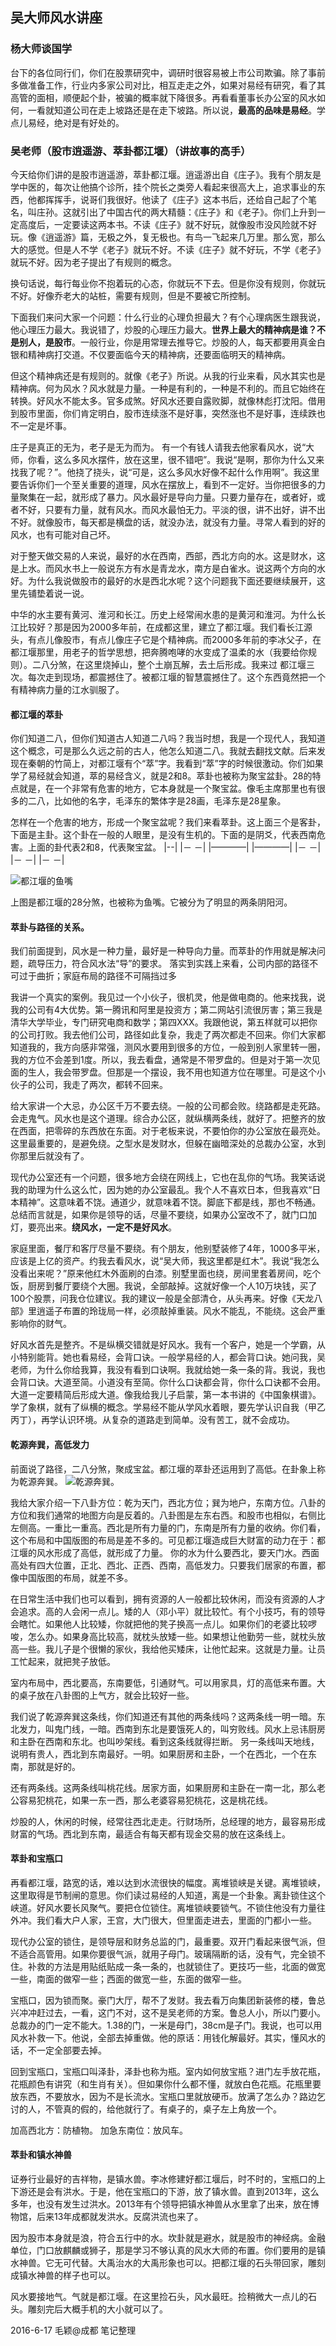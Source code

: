 ## 吴大师风水讲座
### 杨大师谈国学
台下的各位同行们，你们在股票研究中，调研时很容易被上市公司欺骗。除了事前多做准备工作，行业内多家公司对比，相互走走之外，如果对易经有研究，看了其高管的面相，顺便起个卦，被骗的概率就下降很多。再看看董事长办公室的风水如何，一看就知道公司在走上坡路还是在走下坡路。所以说，**最高的品味是易经**。学点儿易经，绝对是有好处的。<CR>
### 吴老师（股市逍遥游、萃卦都江堰）（讲故事的高手）
今天给你们讲的是股市逍遥游，萃卦都江堰。逍遥游出自《庄子》。我有个朋友是学中医的，每次让他搞个诊所，挂个院长之类旁人看起来很高大上，追求事业的东西，他都挥挥手，说哥们我很好。他读了《庄子》这本书后，还给自己起了个笔名，叫庄孙。这就引出了中国古代的两大精髓：《庄子》和《老子》。你们上升到一定高度后，一定要读这两本书。不读《庄子》就不好玩，就像股市没风险就不好玩。像《逍遥游》篇，无极之外，复无极也。有鸟一飞起来几万里。那么宽，那么大的感觉。但是人不学《老子》就玩不好。不读《庄子》就不好玩，不学《老子》就玩不好。因为老子提出了有规则的概念。<CR>

换句话说，每行每业你不抱着玩的心态，你就玩不下去。但是你没有规则，你就玩不好。好像乔老大的站桩，需要有规则，但是不要被它所控制。<CR>

下面我们来问大家一个问题：什么行业的心理负担最大？有个心理病医生跟我说，他心理压力最大。我说错了，炒股的心理压力最大。**世界上最大的精神病是谁？不是别人，是股市**。一般行业，你是用常理去推导它。炒股的人，每天都要用真金白银和精神病打交道。不仅要面临今天的精神病，还要面临明天的精神病。<CR>

但这个精神病还是有规则的。就像《老子》所说。从我的行业来看，风水其实也是精神病。何为风水？风水就是力量。一种是有利的，一种是不利的。而且它始终在转换。好风水不能太多。官多成煞。好风水还要自露败脚，就像林彪打沈阳。借用到股市里面，你们肯定明白，股市连续涨不是好事，突然涨也不是好事，连续跌也不一定是坏事。<CR>

庄子是真正的无为，老子是无为而为。<CR>
有一个有钱人请我去他家看风水，说“大师，你看，这么多风水摆件，放在这里，很不错吧”。我说“是啊，那你为什么又来找我了呢？”。他挠了挠头，说“可是，这么多风水好像不起什么作用啊”。我这里要告诉你们一个至关重要的道理，风水在摆放上，看到不一定好。当你把很多的力量聚集在一起，就形成了暴力。风水最好是导向力量。只要力量存在，或者好，或者不好，只要有力量，就有风水。而风水最怕无力。平淡的很，讲不出好，讲不出不好。就像股市，每天都是横盘的话，就没办法，就没有力量。寻常人看到的好的风水，也有可能对自己坏。<CR>

对于整天做交易的人来说，最好的水在西南，西部，西北方向的水。这是财水，这是上水。而风水书上一般说东方有水是青龙水，南方是白雀水。说这两个方向的水好。为什么我说做股市的最好的水是西北水呢？这个问题我下面还要继续展开，这里先铺垫着说一说。<CR>

中华的水主要有黄河、淮河和长江。历史上经常闹水患的是黄河和淮河。为什么长江比较好？那是因为2000多年前，在成都这里，建立了都江堰。我们看长江源头，有点儿像股市，有点儿像庄子它是个精神病。而2000多年前的李冰父子，在都江堰那里，用老子的哲学思想，把奔腾咆哮的水变成了温柔的水（我要给你规则）。二八分煞，在这里烧掉山，整个土崩瓦解，去土后形成。我来过
都江堰三次。每次走到现场，都震撼住了。被都江堰的智慧震撼住了。这个东西竟然把一个有精神病力量的江水驯服了。<CR>

#### 都江堰的萃卦
你们知道二八，但你们知道古人知道二八吗？我当时想，我是一个现代人，我知道这个概念，可是那么久远之前的古人，他怎么知道二八。我就去翻找文献。后来发现在秦朝的竹简上，对都江堰有个“萃”字。我看到“萃”字的时候很激动。你们如果学了易经就会知道，萃的易经含义，就是2和8。萃卦也被称为聚宝盆卦。28的特点就是，在一个非常有危害的地方，它本身就是一个聚宝盆。像毛主席那里也有很多的二八，比如他的名字，毛泽东的繁体字是28画，毛泽东是28星象。<CR>

怎样在一个危害的地方，形成一个聚宝盆呢？我们来看萃卦。这上面三个是客卦，下面是主卦。这个卦在一般的人眼里，是没有生机的。下面的是阴爻，代表西南危害。上面的卦代表2和8，代表聚宝盆。
|--|
|－ －|
|————|
|————|
|－ －|
|－ －|
|－ －|

![都江堰的鱼嘴](http://7xt2op.com1.z0.glb.clouddn.com/%E9%83%BD%E6%B1%9F%E5%A0%B0.jpg)

上图是都江堰的28分煞，也被称为鱼嘴。它被分为了明显的两条阴阳河。<CR>

#### 萃卦与路径的关系。
我们前面提到，风水是一种力量，最好是一种导向力量。而萃卦的作用就是解决问题，疏导压力，符合风水法“导”的要求。
落实到实践上来看，公司内部的路径不可过于曲折；家庭布局的路径不可隔挡过多<CR>

我讲一个真实的案例。我见过一个小伙子，很机灵，他是做电商的。他来找我，说我的公司有4大优势。第一腾讯和阿里是投资方；第二网站引流很厉害；第三我是清华大学毕业，专门研究电商和数学；第四XXX。我跟他说，第五样就可以把你的公司打败。我去他们公司，路径如此复杂，我走了两次都走不回来。你们大家都知道我的，我方向感非常强，测风水要用到很多的方位，一般到别人家里转一圈，我的方位不会差到1度。所以，我去看盘，通常是不带罗盘的。但是对于第一次见面的生人，我会带罗盘。但那是一个摆设，我不用也知道方位在哪里。可是这个小伙子的公司，我走了两次，都转不回来。<CR>
    
给大家讲一个大忌，办公区千万不要去绕。一般的公司都会败。绕路都是走死路。会走鬼气。风水也是这个道理。综合办公区，就纵横两条线，就好了。把整齐的放在西面，把零碎的东西放在东面。对于老板来说，不要怕你的办公室放在最亮处。这里最重要的，是避免绕。之型水是发财水，但躲在幽暗深处的总裁办公室，水到你那里后就没有了。<CR>

现代办公室还有一个问题，很多地方会绕在网线上，它也在乱你的气场。我笑话说我的助理为什么这么忙，因为她的办公室最乱。我个人不喜欢日本，但我喜欢“日本精神”。这意味着不饶。通道少，就意味着不饶。脚底下都是线，那也不畅通。总结而言就是，如果你是领导的话，尽量不要绕，如果办公室改不了，就门口加灯，要亮出来。**绕风水，一定不是好风水**。<CR>

家庭里面，餐厅和客厅尽量不要绕。有个朋友，他别墅装修了4年，1000多平米，应该是上亿的资产。约我去看风水，说“吴大师，我这里都是红木”。我说“我怎么没看出来呢？”原来他红木外面刷的白漆。别墅里面也绕，房间里套着房间，吃个饭，厨房到餐厅要绕个大圈。我说，全部敲掉。这就好像一个人10万块钱，买了100个股票，问我仓位建议。我的建议一般是全部清仓，从头再来。好像《天龙八部》里逍遥子布置的玲珑局一样，必须敲掉重装。风水不能乱，不能绕。这会严重影响你的财气。<CR>

好风水首先是整齐。不是纵横交错就是好风水。我有一个客户，她是一个学霸，从小特别能背。她也看易经，会背口诀。一般学易经的人，都会背口诀。她问我，吴老师，为什么你给我算，我没有看到口诀啊。我就给她一条一条的背。我说，我也会背口诀。大道至简。小道没有至简。你什么口诀都会背，你什么口诀都不会用。大道一定要精简后形成大道。像我给我儿子启蒙，第一本书讲的《中国象棋谱》。学了象棋，就有了纵横的概念。学易经不能从学风水着眼，要先学认识自我（甲乙丙丁），再学认识环境。从复杂的道路走到简单。没有苦工，就不会成功。

#### 乾源奔巽，高低发力
前面说了路径，二八分煞，聚成宝盆。都江堰的萃卦还运用到了高低。在卦象上称为乾源奔巽。
![乾源奔巽](http://7xt2op.com1.z0.glb.clouddn.com/%E4%B9%BE%E6%BA%90.jpg)。

我给大家介绍一下八卦方位：乾为天门，西北方位；巽为地户，东南方位。八卦的方位和我们通常的地图方向是反着的。八卦图是左东右西。和股市也相似，右侧比左侧高。一重比一重高。西北是所有力量的门，东南是所有力量的收纳。你们看，这个布局和中国版图的布局是差不多的。可见都江堰造成巨大财富的动力在于：都江堰的风水形成了高低，就形成了力量。
你的水为什么要西北，要天门水。西面高处有四大位置，正北、西北、正西、西南，高低发力。只要我们居家的布置，都像中国版图的布局，就差不多。<CR>

在日常生活中我们也可以看到，拥有资源的人一般都比较休闲，而没有资源的人才会追求。高的人会闲一点儿。矮的人（邓小平）就比较忙。有个小技巧，有的领导会瞎忙。如果他人比较矮，你就把他的凳子换高一点儿。如果你们的老婆比较啰唆，怎么办。如果身高比较高，就枕头放矮一些。如果想让他勤劳一些，就枕头放高一些。我儿子是个很懒的家伙，我给他买矮床，让他忙起来。这就是力量。让员工忙起来，就把凳子放低。<CR>

室内布局中，西北要高，东南要低，引通财气。可以用家具，灯的高低来布置。大的桌子放在八卦图的上气方，就会比较好一些。<CR>

我们说了乾源奔巽这条线，你们知道还有其他的两条线吗？这两条线一明一暗。东北发力，叫鬼门线，一暗。西南到东北是要饿死人的，叫穷败线。风水上忌讳厨房和主卧在西南和东北。也叫吵架线。看到这条线就得拦断。<CR>
另一条线叫天地线，说明有贵人，西北到东南最好。一明。如果厨房和主卧，一个在西北，一个在东南，那就是好的。<CR>

还有两条线。这两条线叫桃花线。居家方面，如果厨房和主卧在一南一北，那么老公容易犯桃花，如果一东一西，那么老婆容易犯桃花，这是桃花线。<CR>

炒股的人，休闲的时候，经常往西北走走。行财场所，总经理的地方，最容易形成财富的气场。西北到东南，最适合有每天都有现金交易的放在这条线上。<CR>

#### 萃卦和宝瓶口
再看都江堰，路宽的话，难以达到水流很快的幅度。离堆锁峡是关键。离堆锁峡，这里取得是节制闸的意思。你们读过易经的人知道，离是一个卦象。离卦锁住这个峡道。好风水要长风聚气。要把仓位锁住。离堆锁峡要锁气。不锁住他没有力量往外冲。我们看大户人家，王宫，大门很大，但里面走进去，里面的门都小一些。<CR>

现代办公室的锁住，是领导层和财务总监的门，最重要。双开门看起来很气派，但不适合高管用。如果你要很气派，就用子母门。玻璃隔断的话，没有气，完全锁不住。补救的方法是用贴纸贴成一条一条的，也就锁住了。更技巧一些，北面的做宽一些，南面的做窄一些；西面的做宽一些，东面的做窄一些。<CR>

宝瓶口，因为锁而聚。豪门大厅，帮不了发财。我去看万向集团新装修的楼，鲁总兴冲冲赶过去，一看，这门不对，这不是吴老师的方案。鲁总人小，所以门要小。总裁办的门一定不能大。1.38的门，一米是母门，38cm是子门。我说，也可以用风水补救一下。他说，全部去掉重做。他的原话：用钱化解最好。其实，懂风水的话，不一定全部要去掉。<CR>

回到宝瓶口，宝瓶口叫泽卦，泽卦也称为瓶。室内如何放宝瓶？进门左手放花瓶，花瓶颜色有讲究（和生肖有关）。但如果你什么都不懂，就放白色花瓶。花瓶里要放东西，不要放水，因为不是长流水。宝瓶口里就放硬币。放满了怎么办？路边乞讨的人，不管真的假的，给他就行了。有桌子的，桌子左上角放一个。

加高西北方：防植物。
加急东南位：放风车。

#### 萃卦和镇水神兽
证券行业最好的吉祥物，是镇水兽。李冰修建好都江堰后，时不时的，宝瓶口的上下游还是会有洪水。于是，他在宝瓶口的下游，放了镇水兽。直到2013年，这么多年，也没有发生过洪水。2013年有个领导把镇水神兽从水里拿了出来，放在博物馆，后来13年成都就发洪水。反腐洪流也来了。<CR>

因为股市本身就是浪，符合五行中的水。坎卦就是避水，就是股市的神经病。金融单位，门口放麒麟或狮子，那是学习不够认真的风水大师的布置。你们要用的是镇水神兽。它无可代替。大禹治水的大禹形象也可以。把都江堰的石头带回家，雕刻成镇水神兽的样子也可以。

风水要接地气。气就是都江堰。在这里捡石头，风水最旺。捡稍微大一点儿的石头。雕刻完后大概手机的大小就可以了。

2016-6-17 毛颖@成都 笔记整理












